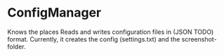 # ConfigManager

Knows the places
Reads and writes configuration files in (JSON TODO) format.
Currently, it creates the config (settings.txt) and the screenshot-folder.
